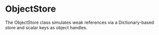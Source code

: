 # ObjectStore
The ObjectStore class simulates weak references via a Dictionary-based store and scalar keys as object handles.
